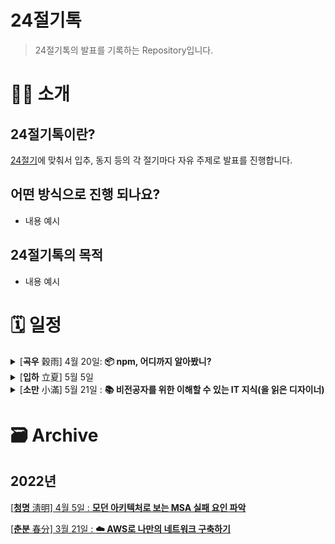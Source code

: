 # 24절기톡

> 24절기톡의 발표를 기록하는 Repository입니다.

# 👋🏻 소개

## 24절기톡이란?

[24절기](https://terms.naver.com/entry.naver?docId=1135069&cid=40942&categoryId=32286)에 맞춰서 입추, 동지 등의 각 절기마다 자유 주제로 발표를 진행합니다.

## 어떤 방식으로 진행 되나요?

- 내용 예시

## 24절기톡의 목적

- 내용 예시

# 🗓 일정

<details>
<summary>[<strong>곡우</strong> 穀雨] 4월 20일: <strong>📦 npm, 어디까지 알아봤니?</strong></summary>

> 📆 : 4월 20일 수요일 | 20:00 ~ 21:00

> 🗣 : Dudo\_이정우 [@leejw0803](https://github.com/leejw0803)

> 📍 : 마로마브 회의실

</details>
<details>
<summary>[<strong>입하</strong> 立夏] 5월 5일</summary>
</details>
<details>
<summary>[<strong>소만</strong> 小滿] 5월 21일 : <strong>📚 비전공자를 위한 이해할 수 있는 IT 지식(을 읽은 디자이너)</strong></summary>

> 📆 : 5월 21일 수요일 | 20:00 ~ 21:00

> 🗣 : Kaya\_이미리 [@2double_m](https://www.instagram.com/2double_m)

> 📍 :

</details>

# 🗃 Archive

## 2022년

[[<strong>청명</strong> 淸明] 4월 5일 : <strong>모던 아키텍처로 보는 MSA 실패 요인 파악</strong>](https://github.com/24Seasons/talk/blob/main/contents/210405-kate/README.md)

[[<strong>춘분</strong> 春分] 3월 21일 : <strong>☁️ AWS로 나만의 네트워크 구축하기</strong>](https://github.com/24Seasons/talk/blob/main/contents/210321-danny/README.md)
